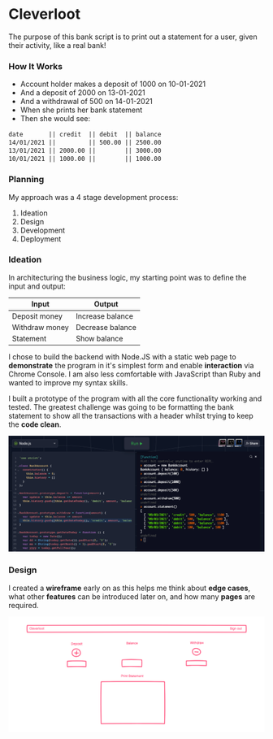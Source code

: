 # Cleverloot

The purpose of this bank script is to print out a statement for a user, given their activity, like a real bank!  
  
### How It Works

* Account holder makes a deposit of 1000 on 10-01-2021 
* And a deposit of 2000 on 13-01-2021  
* And a withdrawal of 500 on 14-01-2021
* When she prints her bank statement  
* Then she would see:  

```
date       || credit  || debit  || balance  
14/01/2021 ||         || 500.00 || 2500.00  
13/01/2021 || 2000.00 ||        || 3000.00  
10/01/2021 || 1000.00 ||        || 1000.00  
```

### Planning 

My approach was a 4 stage development process:

1. Ideation
2. Design 
3. Development 
4. Deployment 

### Ideation 

In architecturing the business logic, my starting point was to define the input and output:

| Input          | Output           |
| ---------------|----------------- |
| Deposit money  | Increase balance |
| Withdraw money | Decrease balance |
| Statement      | Show balance     |

I chose to build the backend with Node.JS with a static web page to **demonstrate** the program in
it's simplest form and enable **interaction** via Chrome Console. I am also less comfortable with 
JavaScript than Ruby and wanted to improve my syntax skills. 

I built a prototype of the program with all the core functionality working and tested. The greatest
challenge was going to be formatting the bank statement to show all the transactions with a header
whilst trying to keep the **code clean**. 

![Alt text](images/Node-JS-screenshot.png?raw=true)

### Design 

I created a **wireframe** early on as this helps me think about **edge cases**, what other **features** can 
be introduced later on, and how many **pages** are required. 

![Alt text](images/Wireframe.png?raw=true)


